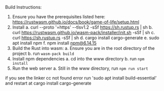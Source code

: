 Build Instructions:
1. Ensure you have the prerequisites listed here: https://rustwasm.github.io/docs/book/game-of-life/setup.html
2. Install
  a. curl --proto '=https' --tlsv1.2 -sSf https://sh.rustup.rs | sh
  b. curl https://rustwasm.github.io/wasm-pack/installer/init.sh -sSf | sh
  c. curl https://sh.rustup.rs -sSf | sh
  d. cargo install cargo-generate
  e. sudo apt install npm
  f. npm install npm@6.14.15
4. Build the Rust into wasm:
  a. Ensure you are in the root directory of the project
  b. run `wasm-pack build`
5. Install npm dependencies
  a. cd into the www directory
  b. run `npm install`
6. Run the web server
  a. Still in the www directory, run `npm run start`


if you see the linker cc not found error run 'sudo apt install build-essential' and restart at cargo install cargo-generate

